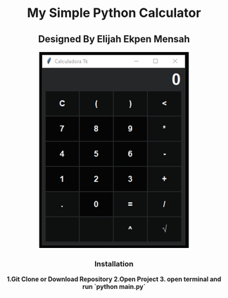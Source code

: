 <div align='center'>
    <h1>My Simple Python Calculator</h1>
    <h2>Designed By Elijah Ekpen Mensah</h2>
    <img src='./demo/demo.gif' title='Simple Python Calculator' width='340px' />
</div>
<div align='center'>
    <h3>Installation</h3>
    <b>
    1.Git Clone or Download Repository
    2.Open Project
    3. open terminal and run `python main.py`
    </b>
</div>
 
